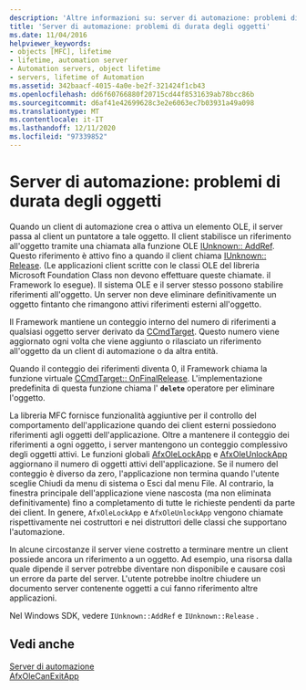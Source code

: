 ```yaml
---
description: 'Altre informazioni su: server di automazione: problemi di Object-Lifetime'
title: 'Server di automazione: problemi di durata degli oggetti'
ms.date: 11/04/2016
helpviewer_keywords:
- objects [MFC], lifetime
- lifetime, automation server
- Automation servers, object lifetime
- servers, lifetime of Automation
ms.assetid: 342baacf-4015-4a0e-be2f-321424f1cb43
ms.openlocfilehash: dd6f60766880f20715cd44f8531639ab78bcc86b
ms.sourcegitcommit: d6af41e42699628c3e2e6063ec7b03931a49a098
ms.translationtype: MT
ms.contentlocale: it-IT
ms.lasthandoff: 12/11/2020
ms.locfileid: "97339852"
---
```

# <a name="automation-servers-object-lifetime-issues"></a>Server di automazione: problemi di durata degli oggetti

Quando un client di automazione crea o attiva un elemento OLE, il server passa al client un puntatore a tale oggetto. Il client stabilisce un riferimento all'oggetto tramite una chiamata alla funzione OLE [IUnknown:: AddRef](/windows/win32/api/unknwn/nf-unknwn-iunknown-addref). Questo riferimento è attivo fino a quando il client chiama [IUnknown:: Release](/windows/win32/api/unknwn/nf-unknwn-iunknown-release). (Le applicazioni client scritte con le classi OLE del libreria Microsoft Foundation Class non devono effettuare queste chiamate. il Framework lo esegue). Il sistema OLE e il server stesso possono stabilire riferimenti all'oggetto. Un server non deve eliminare definitivamente un oggetto fintanto che rimangono attivi riferimenti esterni all'oggetto.

Il Framework mantiene un conteggio interno del numero di riferimenti a qualsiasi oggetto server derivato da [CCmdTarget](reference/ccmdtarget-class.md). Questo numero viene aggiornato ogni volta che viene aggiunto o rilasciato un riferimento all'oggetto da un client di automazione o da altra entità.

Quando il conteggio dei riferimenti diventa 0, il Framework chiama la funzione virtuale [CCmdTarget:: OnFinalRelease](reference/ccmdtarget-class.md#onfinalrelease). L'implementazione predefinita di questa funzione chiama l' **`delete`** operatore per eliminare l'oggetto.

La libreria MFC fornisce funzionalità aggiuntive per il controllo del comportamento dell'applicazione quando dei client esterni possiedono riferimenti agli oggetti dell'applicazione. Oltre a mantenere il conteggio dei riferimenti a ogni oggetto, i server mantengono un conteggio complessivo degli oggetti attivi. Le funzioni globali [AfxOleLockApp](reference/application-control.md#afxolelockapp) e [AfxOleUnlockApp](reference/application-control.md#afxoleunlockapp) aggiornano il numero di oggetti attivi dell'applicazione. Se il numero del conteggio è diverso da zero, l'applicazione non termina quando l'utente sceglie Chiudi da menu di sistema o Esci dal menu File. Al contrario, la finestra principale dell'applicazione viene nascosta (ma non eliminata definitivamente) fino a completamento di tutte le richieste pendenti da parte dei client. In genere, `AfxOleLockApp` e `AfxOleUnlockApp` vengono chiamate rispettivamente nei costruttori e nei distruttori delle classi che supportano l'automazione.

In alcune circostanze il server viene costretto a terminare mentre un client possiede ancora un riferimento a un oggetto. Ad esempio, una risorsa dalla quale dipende il server potrebbe diventare non disponibile e causare così un errore da parte del server. L'utente potrebbe inoltre chiudere un documento server contenente oggetti a cui fanno riferimento altre applicazioni.

Nel Windows SDK, vedere `IUnknown::AddRef` e `IUnknown::Release` .

## <a name="see-also"></a>Vedi anche

[Server di automazione](automation-servers.md)<br/>
[AfxOleCanExitApp](reference/application-control.md#afxolecanexitapp)
